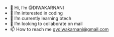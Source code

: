 - 👋 Hi, I’m @DIWAKARNANI
- 👀 I’m interested in coding
- 🌱 I’m currently learning btech
- 💞️ I’m looking to collaborate on mail
- 📫 How to reach me gvdiwakarnani@gmail.com

<!---
DIWAKARNANI/DIWAKARNANI is a ✨ special ✨ repository because its `README.md` (this file) appears on your GitHub profile.
You can click the Preview link to take a look at your changes.
--->

